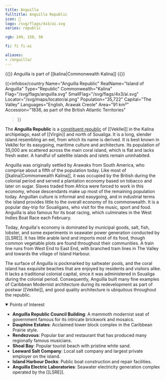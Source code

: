 ```yaml
---
title: Anguilla
fulltitle: Anguilla Republic
icon: 🐬
logo: /svg/flags/4x3/ai.svg
series: republic

rgb: 249, 150, 50

fi: fi fi-ai

aliases:
- /anguilla/
---
```

{{<note series>}}
 Anguilla is part of [[kalina|Commonwealth Kalina]]
{{</note>}}

{{<infobox/country
	 Name="Anguilla Republic"
	 RealName="Island of Anguilla"
	 Type="Republic"
	 Commonwealth="Kalina"
	 Flag="/svg/flags/anguilla.svg"
	 SmallFlag="/svg/flags/4x3/ai.svg"
	 Locator="/svg/maps/locator/ai.png"
	 Population="35,722"
	 Capital="The Valley"
	 Languages="English, Arawak Creole"
	 Area="91 km²"
	 Accession="1836, as part of the British Atlantic Territories"
 >}}

The <span class="fi fi-ai"></span> **Anguilla Republic** is a [constituent republic](/republics/) of [[Vekllei]] in the Kalina archipelago, east of [[Virgin]] and north of Soualiga. It is a long, slender island resembling an eel, from which its name is derived. It is best known in Vekllei for its easygoing, maritime culture and architecture. Its population of 35,000 are scattered across the main coral island, which is flat and lacks fresh water. A handful of satellite islands and islets remain uninhabited.

Anguilla was originally settled by Arawaks from South America, who comprise about a fifth of the population today. Like most of [[kalina|Commonwealth Kalina]], it was occupied by the British during the colonial period and served a plantation economy based on tobacco and later on sugar. Slaves traded from Africa were forced to work in this economy, whose descendants make up most of the remaining population today. Anguillan culture is informal and easygoing, and in industrial terms the island provides little to the overall economy of its commonwealth. It is a popular day-trip for Soualigans, who visit for the music, sport and food. Anguilla is also famous for its boat racing, which culminates in the West Indies Boat Race each February.

Today, Anguilla's economy is dominated by municipal goods, salt, fish, lobster, and some experiments in seawater power generation conducted by [[LSRE]]. It has little arable land and imports most of its food, though common vegetable plots are found throughout their communities. A train line runs from West End to East End, with branched tram lines in The Valley and towards the village of Island Harbour.

The surface of Anguilla is pockmarked by saltwater pools, and the coral island has exquisite beaches that are enjoyed by residents and visitors alike. It lacks a traditional colonial capital, since it was administered in Soualiga during the colonial period. Consequently, Anguilla built many fine examples of Caribbean Modernist architecture during its redevelopment as part of postwar [[Vekllei]], and good quality architecture is ubiquitous throughout the republic.

<details open>
	<summary>Points of Interest</summary>

* **Anguilla Republic Council Building**: A mammoth modernist seat of government famous for its intricate brickwork and mosaics.
* **Dauphine Estates**: Acclaimed tower block complex in the Caribbean Prairie style.
* **Rendezvous**: Popular bar and restaurant that has produced many regionally famous musicians.
* **Shoal Bay**: Popular tourist beach with pristine white sand.
* **Leeward Salt Company**: Local salt company and largest private employer on the island.
* **Island Harbour Docks**: Public boat construction and repair facilities.
* **Anguilla Electric Laboratories**: Seawater electricity generation complex operated by the [[LSRE]].
</details>

